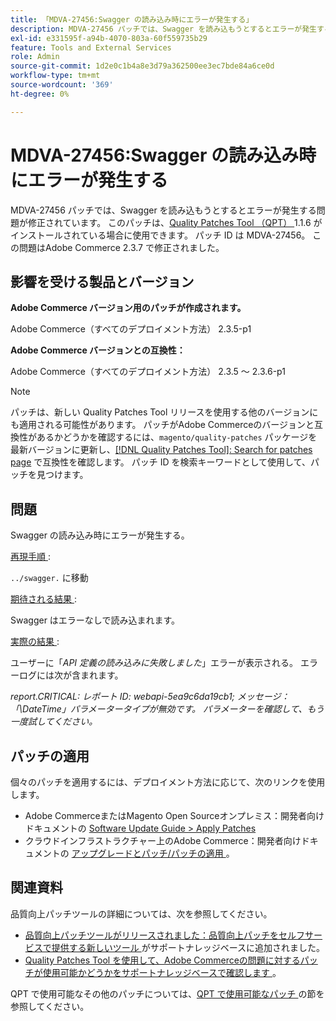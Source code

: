 ```yaml
---
title: 「MDVA-27456:Swagger の読み込み時にエラーが発生する」
description: MDVA-27456 パッチでは、Swagger を読み込もうとするとエラーが発生する問題が修正されています。 このパッチは、[Quality Patches Tool （QPT） ] （https://devdocs.magento.com/guides/v2.4/comp-mgr/patching.html#mqp） 1.1.6 がインストールされている場合に利用できます。 パッチ ID は MDVA-27456。 この問題はAdobe Commerce 2.3.7 で修正されました。
exl-id: e331595f-a94b-4070-803a-60f559735b29
feature: Tools and External Services
role: Admin
source-git-commit: 1d2e0c1b4a8e3d79a362500ee3ec7bde84a6ce0d
workflow-type: tm+mt
source-wordcount: '369'
ht-degree: 0%

---
```


# MDVA-27456:Swagger の読み込み時にエラーが発生する

MDVA-27456 パッチでは、Swagger を読み込もうとするとエラーが発生する問題が修正されています。 このパッチは、[Quality Patches Tool （QPT） ](https://devdocs.magento.com/guides/v2.4/comp-mgr/patching.html#mqp)1.1.6 がインストールされている場合に使用できます。 パッチ ID は MDVA-27456。 この問題はAdobe Commerce 2.3.7 で修正されました。

## 影響を受ける製品とバージョン

**Adobe Commerce バージョン用のパッチが作成されます。**

Adobe Commerce（すべてのデプロイメント方法） 2.3.5-p1

**Adobe Commerce バージョンとの互換性：**

Adobe Commerce（すべてのデプロイメント方法） 2.3.5 ～ 2.3.6-p1

>[!NOTE]
>
>パッチは、新しい Quality Patches Tool リリースを使用する他のバージョンにも適用される可能性があります。 パッチがAdobe Commerceのバージョンと互換性があるかどうかを確認するには、`magento/quality-patches` パッケージを最新バージョンに更新し、[[!DNL Quality Patches Tool]: Search for patches page](https://devdocs.magento.com/quality-patches/tool.html#patch-grid) で互換性を確認します。 パッチ ID を検索キーワードとして使用して、パッチを見つけます。

## 問題

Swagger の読み込み時にエラーが発生する。

<u> 再現手順 </u>:

`../swagger.` に移動

<u> 期待される結果 </u>:

Swagger はエラーなしで読み込まれます。

<u> 実際の結果 </u>:

ユーザーに「*API 定義の読み込みに失敗しました*」エラーが表示される。 エラーログには次が含まれます。

*report.CRITICAL: レポート ID: webapi-5ea9c6da19cb1; メッセージ：「\DateTime」パラメータータイプが無効です。 パラメーターを確認して、もう一度試してください。*

## パッチの適用

個々のパッチを適用するには、デプロイメント方法に応じて、次のリンクを使用します。

* Adobe CommerceまたはMagento Open Sourceオンプレミス：開発者向けドキュメントの [Software Update Guide > Apply Patches](https://devdocs.magento.com/guides/v2.4/comp-mgr/patching/mqp.html)
* クラウドインフラストラクチャー上のAdobe Commerce：開発者向けドキュメントの [ アップグレードとパッチ/パッチの適用 ](https://devdocs.magento.com/cloud/project/project-patch.html)。

## 関連資料

品質向上パッチツールの詳細については、次を参照してください。

* [ 品質向上パッチツールがリリースされました：品質向上パッチをセルフサービスで提供する新しいツール ](/help/announcements/adobe-commerce-announcements/magento-quality-patches-released-new-tool-to-self-serve-quality-patches.md) がサポートナレッジベースに追加されました。
* [Quality Patches Tool を使用して、Adobe Commerceの問題に対するパッチが使用可能かどうかをサポートナレッジベースで確認します ](/help/support-tools/patches-available-in-qpt-tool/check-patch-for-magento-issue-with-magento-quality-patches.md)。

QPT で使用可能なその他のパッチについては、[QPT で使用可能なパッチ ](https://support.magento.com/hc/en-us/sections/360010506631-Patches-available-in-QPT-tool-) の節を参照してください。
